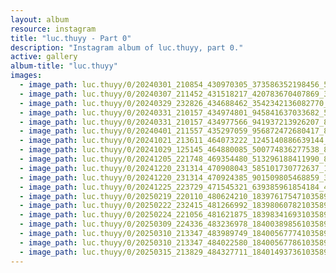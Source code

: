 ```yaml
---
layout: album
resource: instagram
title: "luc.thuyy - Part 0"
description: "Instagram album of luc.thuyy, part 0."
active: gallery
album-title: "luc.thuyy"
images:
  - image_path: luc.thuyy/0/20240301_210854_430970305_373586352198456_5657601569309408836_n.jpg
  - image_path: luc.thuyy/0/20240307_211452_431518217_420783670407869_3793113130556841761_n.jpg
  - image_path: luc.thuyy/0/20240329_232826_434688462_3542342136082770_802197032071250336_n.jpg
  - image_path: luc.thuyy/0/20240331_210157_434974801_945841637033682_5772797277671537870_n.jpg
  - image_path: luc.thuyy/0/20240331_210157_434977566_941937213926207_8298643077053736890_n.jpg
  - image_path: luc.thuyy/0/20240401_211557_435297059_956872472680417_8610201213917675781_n.jpg
  - image_path: luc.thuyy/0/20241021_213611_464073222_1245140886639144_2508858510283873161_n.jpg
  - image_path: luc.thuyy/0/20241029_125145_464880085_500774836277538_8277950893203959632_n.jpg
  - image_path: luc.thuyy/0/20241205_221748_469354480_513296188411990_8842379873921662207_n.jpg
  - image_path: luc.thuyy/0/20241220_231314_470908043_585101730772637_1323441066615319460_n.jpg
  - image_path: luc.thuyy/0/20241220_231314_470924385_901509805468859_3778730064073756426_n.jpg
  - image_path: luc.thuyy/0/20241225_223729_471545321_639385961854184_4630441348279297010_n.jpg
  - image_path: luc.thuyy/0/20250219_220110_480624210_18397617547103589_2515653565326602607_n.jpg
  - image_path: luc.thuyy/0/20250222_232415_481266992_18398060782103589_5062161295859406348_n.jpg
  - image_path: luc.thuyy/0/20250224_221056_481621875_18398341693103589_7106815737595949681_n.jpg
  - image_path: luc.thuyy/0/20250309_224336_483236978_18400389856103589_3517321770940724324_n.jpg
  - image_path: luc.thuyy/0/20250310_213347_483989749_18400567774103589_6830107469125214920_n.jpg
  - image_path: luc.thuyy/0/20250310_213347_484022580_18400567786103589_7660077103479218920_n.jpg
  - image_path: luc.thuyy/0/20250315_213829_484327711_18401493736103589_700793798019876560_n.jpg
---
```

